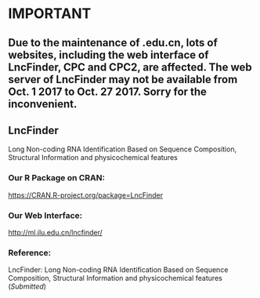 # IMPORTANT
## Due to the maintenance of .edu.cn, lots of websites, including the web interface of LncFinder, CPC and CPC2, are affected. The web server of LncFinder may not be available from Oct. 1 2017 to Oct. 27 2017. Sorry for the inconvenient.
  
## LncFinder
Long Non-coding RNA Identification Based on Sequence Composition, Structural Information and physicochemical features
  
### Our R Package on CRAN:  
https://CRAN.R-project.org/package=LncFinder  

### Our Web Interface:  
http://ml.jlu.edu.cn/lncfinder/
  
### Reference:  
LncFinder: Long Non-coding RNA Identification Based on Sequence Composition, Structural Information and physicochemical features (*Submitted*)
